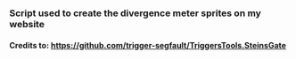 ### Script used to create the divergence meter sprites on my website
#### Credits to: https://github.com/trigger-segfault/TriggersTools.SteinsGate